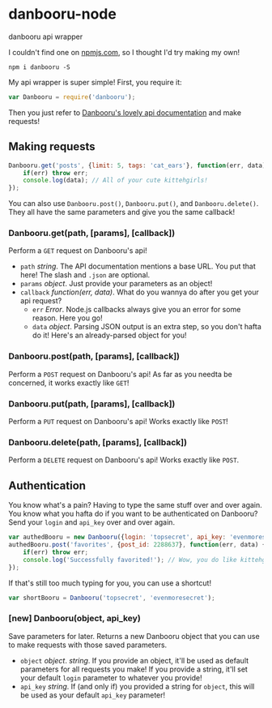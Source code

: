 # danbooru-node
danbooru api wrapper

I couldn't find one on [npmjs.com](https://www.npmjs.com/), so I thought I'd try making my own!

```
npm i danbooru -S
```

My api wrapper is super simple! First, you require it:
```javascript
var Danbooru = require('danbooru');
```

Then you just refer to [Danbooru's lovely api documentation](https://danbooru.donmai.us/wiki_pages/43568) and make requests!

## Making requests

```javascript
Danbooru.get('posts', {limit: 5, tags: 'cat_ears'}, function(err, data) {
    if(err) throw err;
    console.log(data); // All of your cute kittehgirls!
});
```

You can also use `Danbooru.post()`, `Danbooru.put()`, and `Danbooru.delete()`. They all have the same parameters and give you the same callback!

### Danbooru.get(path, [params], [callback])
Perform a `GET` request on Danbooru's api!
* `path` _string_. The API documentation mentions a base URL. You put that here! The slash and `.json` are optional.
* `params` _object_. Just provide your parameters as an object!
* `callback` _function(err, data)_. What do you wannya do after you get your api request?
    * `err` _Error_. Node.js callbacks always give you an error for some reason. Here you go!
    * `data` _object_. Parsing JSON output is an extra step, so you don't hafta do it! Here's an already-parsed object for you!

### Danbooru.post(path, [params], [callback])
Perform a `POST` request on Danbooru's api! As far as you needta be concerned, it works exactly like `GET`!

### Danbooru.put(path, [params], [callback])
Perform a `PUT` request on Danbooru's api! Works exactly like `POST`!

### Danbooru.delete(path, [params], [callback])
Perform a `DELETE` request on Danbooru's api! Works exactly like `POST`.

## Authentication
You know what's a pain? Having to type the same stuff over and over again. You know what you hafta do if you want to be authenticated on Danbooru? Send your `login` and `api_key` over and over again.

```javascript
var authedBooru = new Danbooru({login: 'topsecret', api_key: 'evenmoresecret'});
authedBooru.post('favorites', {post_id: 2288637}, function(err, data) {
    if(err) throw err;
    console.log('Successfully favorited!'); // Wow, you do like kittehgirls!
});
```

If that's still too much typing for you, you can use a shortcut!
```javascript
var shortBooru = Danbooru('topsecret', 'evenmoresecret');
```

### [new] Danbooru(object, api_key)
Save parameters for later. Returns a new Danbooru object that you can use to make requests with those saved parameters.
* `object` _object_. _string_. If you provide an object, it'll be used as default parameters for all requests you make! If you provide a string, it'll set your default `login` parameter to whatever you provide!
* `api_key` _string_. If (and only if) you provided a string for `object`, this will be used as your default `api_key` parameter!
